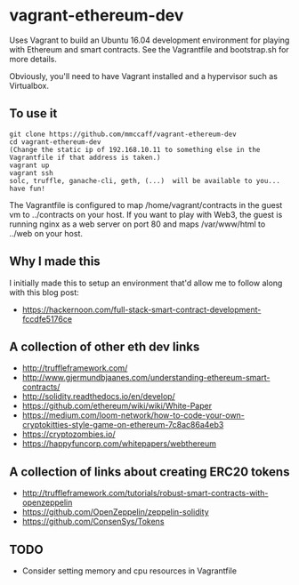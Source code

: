 # vagrant-ethereum-dev
Uses Vagrant to build an Ubuntu 16.04 development environment for playing with Ethereum and smart contracts. See the Vagrantfile and bootstrap.sh for more details.

Obviously, you'll need to have Vagrant installed and a hypervisor such as Virtualbox.

To use it
---------
```
git clone https://github.com/mmccaff/vagrant-ethereum-dev
cd vagrant-ethereum-dev
(Change the static ip of 192.168.10.11 to something else in the Vagrantfile if that address is taken.)
vagrant up
vagrant ssh
solc, truffle, ganache-cli, geth, (...)  will be available to you... have fun!
```

The Vagrantfile is configured to map /home/vagrant/contracts in the guest vm to ../contracts on your host. If you want to play with Web3, the guest is running nginx as a web server on port 80 and maps /var/www/html to ../web on your host.


Why I made this
---------------
I initially made this to setup an environment that'd allow me to follow along with this blog post:
* https://hackernoon.com/full-stack-smart-contract-development-fccdfe5176ce

A collection of other eth dev links
-----------------------------------
* http://truffleframework.com/
* http://www.gjermundbjaanes.com/understanding-ethereum-smart-contracts/
* http://solidity.readthedocs.io/en/develop/
* https://github.com/ethereum/wiki/wiki/White-Paper
* https://medium.com/loom-network/how-to-code-your-own-cryptokitties-style-game-on-ethereum-7c8ac86a4eb3
* https://cryptozombies.io/
* https://happyfuncorp.com/whitepapers/webthereum

A collection of links about creating ERC20 tokens
--------------------------------------------------
* http://truffleframework.com/tutorials/robust-smart-contracts-with-openzeppelin
* https://github.com/OpenZeppelin/zeppelin-solidity
* https://github.com/ConsenSys/Tokens

TODO
----
* Consider setting memory and cpu resources in Vagrantfile
